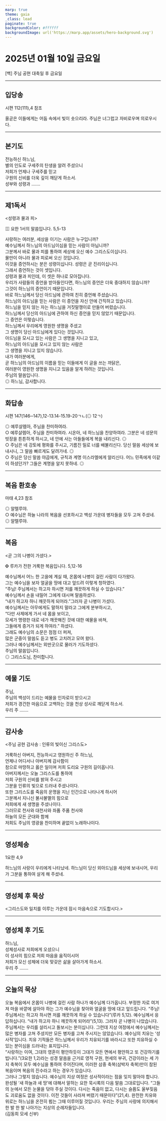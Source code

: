 ```yaml
---
marp: true
theme: gaia
_class: lead
paginate: true
backgroundColor: #ffffff
backgroundImage: url('https://marp.app/assets/hero-background.svg')
---
```


# 2025년 01월 10일 금요일

[백] 주님 공현 대축일 후 금요일  




---

## 입당송

시편 112(111),4 참조

올곧은 이들에게는 어둠 속에서 빛이 솟으리라. 주님은 너그럽고 자비로우며 의로우시다.  
  


---

## 본기도

전능하신 하느님,  
별의 인도로 구세주의 탄생을 알려 주셨으니  
저희가 언제나 구세주를 믿고  
구원의 신비를 더욱 깊이 깨닫게 하소서.  
성부와 성령과 …….  
  


---

## 제1독서

<성령과 물과 피>

▥ 요한 1서의 말씀입니다. 5,5-13

사랑하는 여러분, 세상을 이기는 사람은 누구입니까?  
예수님께서 하느님의 아드님이심을 믿는 사람이 아닙니까?  
그분께서 바로 물과 피를 통하여 세상에 오신 예수 그리스도이십니다.  
물만이 아니라 물과 피로써 오신 것입니다.  
이것을 증언하시는 분은 성령이십니다. 성령은 곧 진리이십니다.  
그래서 증언하는 것이 셋입니다.  
성령과 물과 피인데, 이 셋은 하나로 모아집니다.  
우리가 사람들의 증언을 받아들인다면, 하느님의 증언은 더욱 중대하지 않습니까?  
그것이 하느님의 증언이기 때문입니다.  
바로 하느님께서 당신 아드님에 관하여 친히 증언해 주셨습니다.  
하느님의 아드님을 믿는 사람은 이 증언을 자신 안에 간직하고 있습니다.  
하느님을 믿지 않는 자는 하느님을 거짓말쟁이로 만들어 버렸습니다.  
하느님께서 당신의 아드님에 관하여 하신 증언을 믿지 않았기 때문입니다.  
그 증언은 이렇습니다.  
하느님께서 우리에게 영원한 생명을 주셨고  
그 생명이 당신 아드님에게 있다는 것입니다.  
아드님을 모시고 있는 사람은 그 생명을 지니고 있고,  
하느님의 아드님을 모시고 있지 않는 사람은  
그 생명을 지니고 있지 않습니다.  
내가 여러분에게,  
곧 하느님의 아드님의 이름을 믿는 이들에게 이 글을 쓰는 까닭은,  
여러분이 영원한 생명을 지니고 있음을 알게 하려는 것입니다.  
주님의 말씀입니다.  
◎ 하느님, 감사합니다.  
  


---

## 화답송

시편 147(146─147),12-13.14-15.19-20ㄱㄴ(◎ 12ㄱ)

◎ 예루살렘아, 주님을 찬미하여라.  
○ 예루살렘아, 주님을 찬미하여라. 시온아, 네 하느님을 찬양하여라. 그분은 네 성문의 빗장을 튼튼하게 하시고, 네 안에 사는 아들들에게 복을 내리신다. ◎  
○ 주님은 네 강토에 평화를 주시고, 기름진 밀로 너를 배불리신다. 당신 말씀 세상에 보내시니, 그 말씀 빠르게도 달려가네. ◎  
○ 주님은 당신 말씀 야곱에게, 규칙과 계명 이스라엘에게 알리신다. 어느 민족에게 이같이 하셨던가? 그들은 계명을 알지 못하네. ◎  
  


---

## 복음 환호송

마태 4,23 참조

◎ 알렐루야.  
○ 예수님은 하늘 나라의 복음을 선포하시고 백성 가운데 병자들을 모두 고쳐 주셨네.  
◎ 알렐루야.  
  


---

## 복음

<곧 그의 나병이 가셨다.>

✠ 루카가 전한 거룩한 복음입니다. 5,12-16

예수님께서 어느 한 고을에 계실 때, 온몸에 나병이 걸린 사람이 다가왔다.  
그는 예수님을 보자 얼굴을 땅에 대고 엎드려 이렇게 청하였다.  
“주님! 주님께서는 하고자 하시면 저를 깨끗하게 하실 수 있습니다.”  
예수님께서 손을 내밀어 그에게 대시며 말씀하셨다.  
“내가 하고자 하니 깨끗하게 되어라.”그러자 곧 나병이 가셨다.  
예수님께서는 아무에게도 말하지 말라고 그에게 분부하시고,  
“다만 사제에게 가서 네 몸을 보이고,  
모세가 명령한 대로 네가 깨끗해진 것에 대한 예물을 바쳐,  
그들에게 증거가 되게 하여라.” 하셨다.  
그래도 예수님의 소문은 점점 더 퍼져,  
많은 군중이 말씀도 듣고 병도 고치려고 모여 왔다.  
그러나 예수님께서는 외딴곳으로 물러가 기도하셨다.  
주님의 말씀입니다.  
◎ 그리스도님, 찬미합니다.  
  


---

## 예물 기도

주님,  
주님의 백성이 드리는 예물을 인자로이 받으시고  
저희가 경건한 마음으로 고백하는 것을 천상 성사로 깨닫게 하소서.  
우리 주 …….  
  


---

## 감사송

<주님 공현 감사송 : 인류의 빛이신 그리스도>

거룩하신 아버지, 전능하시고 영원하신 주 하느님,  
언제나 어디서나 아버지께 감사함이  
참으로 마땅하고 옳은 일이며 저희 도리요 구원의 길이옵니다.  
아버지께서는 오늘 그리스도를 통하여  
저희 구원의 신비를 밝혀 주시고  
그분을 인류의 빛으로 드러내 주셨나이다.  
또한 그리스도를 죽음의 운명을 지닌 인간으로 나타나게 하시어  
그분께서 지니신 불사불멸의 힘으로  
저희에게 새 생명을 주셨나이다.  
그러므로 천사와 대천사와 좌품 주품 천사와  
하늘의 모든 군대와 함께  
저희도 주님의 영광을 찬미하며 끝없이 노래하나이다.  
  


---

## 영성체송

1요한 4,9

하느님의 사랑이 우리에게 나타났네. 하느님이 당신 외아드님을 세상에 보내시어, 우리가 그분을 통하여 살게 해 주셨네.  
  


---

## 영성체 후 묵상

<그리스도와 일치를 이루는 가운데 잠시 마음속으로 기도합시다.>  


---

## 영성체 후 기도

하느님,  
성체성사로 저희에게 오셨으니  
이 성사의 힘으로 저희 마음을 움직이시어  
저희가 모신 성체에 더욱 맞갖은 삶을 살아가게 하소서.  
우리 주 …….  
  


---

## 오늘의 묵상

오늘 복음에서 온몸이 나병에 걸린 사람 하나가 예수님께 다가옵니다. 부정한 자로 여겨져 마을 바깥에 살아야 하는 그가 예수님을 찾아와 얼굴을 땅에 대고 엎드립니다. “주님! 주님께서는 하고자 하시면 저를 깨끗하게 하실 수 있습니다”(루카 5,12). 예수님께서 응답하십니다. “내가 하고자 하니 깨끗하게 되어라”(5,13). 그러자 곧 나병이 나았습니다.  
주님께서는 우리를 살리시고 돌보시는 분이십니다. 그런데 지상 여정에서 예수님께서는 많은 병자를 고쳐 주셨지만 모든 병자를 고쳐 주시지는 않았습니다. 예수님의 치유는 ‘성사적’입니다. 치유 기적들은 하느님께서 우리가 치유되기를 바라시고 또한 치유하실 수 있는 분이심을 드러내는 표지입니다.  
“사랑하는 이여, 그대의 영혼이 평안하듯이 그대가 모든 면에서 평안하고 또 건강하기를 빕니다.”(3요한 1,2)라는 성경 말씀을 근거로 영적 구원, 현세의 부귀, 건강이라는 세 가지 축복이 모두 예수님을 통하여 주어진다며, 이러한 삼중 축복(삼박자 축복)만이 참된 복음이며 복음의 진수라고 하는 경우가 있습니다.  
그러나 그렇지 않습니다. 예수님의 지상 여정은 성사적이라는 점을 잊지 말아야 합니다. 완성될 ‘새 하늘과 새 땅’에 대해서 말하는 요한 묵시록의 다음 말씀 그대로입니다. “그들의 눈에서 모든 눈물을 닦아 주실 것이다. 다시는 죽음이 없고, 다시는 슬픔도 울부짖음도 괴로움도 없을 것이다. 이전 것들이 사라져 버렸기 때문이다”(21,4). 완전한 치유와 위로는 하느님을 온전히 뵙는 그때 이루어질 것입니다. 우리는 주님의 사랑에 의지해서 한 발 한 발 나아가는 지상의 순례자들입니다.  
(김동희 모세 신부)